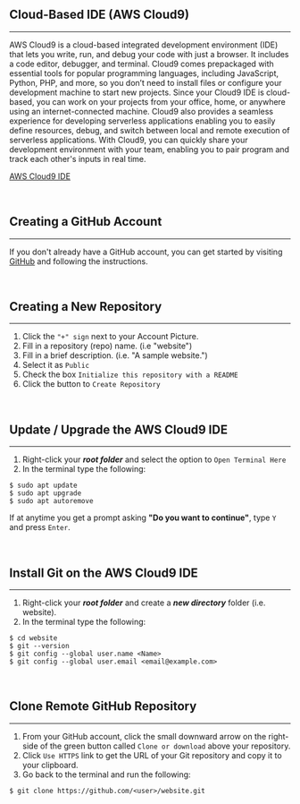 ## Cloud-Based IDE (AWS Cloud9)
---
AWS Cloud9 is a cloud-based integrated development environment (IDE) that lets you write, run, and debug your code with just a browser. It includes a code editor, debugger, and terminal. Cloud9 comes prepackaged with essential tools for popular programming languages, including JavaScript, Python, PHP, and more, so you don’t need to install files or configure your development machine to start new projects. Since your Cloud9 IDE is cloud-based, you can work on your projects from your office, home, or anywhere using an internet-connected machine. Cloud9 also provides a seamless experience for developing serverless applications enabling you to easily define resources, debug, and switch between local and remote execution of serverless applications. With Cloud9, you can quickly share your development environment with your team, enabling you to pair program and track each other's inputs in real time.

[AWS Cloud9 IDE](https://aws.amazon.com/cloud9/)

&nbsp;  
## Creating a GitHub Account
---
If you don't already have a GitHub account, you can get started by visiting [GitHub](https://github.com/join) and following the instructions.
  
&nbsp;  
## Creating a New Repository
---
1. Click the  `"+" sign` next to your Account Picture.
2. Fill in a repository (repo) name. (i.e "website")
3. Fill in a brief description. (i.e. "A sample website.")
4. Select it as `Public`
5. Check the box `Initialize this repository with a README`
6. Click the button to  `Create Repository`
 
&nbsp;  
## Update / Upgrade the AWS Cloud9 IDE
---
1. Right-click your **_root folder_** and select the option to `Open Terminal Here`
2. In the terminal type the following:
```
$ sudo apt update
$ sudo apt upgrade
$ sudo apt autoremove
```
If at anytime you get a prompt asking **"Do you want to continue"**, type `Y` and press `Enter`.
  
&nbsp;  
## Install Git on the AWS Cloud9 IDE
---
1. Right-click your **_root folder_** and create a **_new directory_** folder (i.e. website).
2. In the terminal type the following:
```
$ cd website
$ git --version
$ git config --global user.name <Name>
$ git config --global user.email <email@example.com>
```
 
&nbsp;  
## Clone Remote GitHub Repository
---
1. From your GitHub account, click the small downward arrow on the right-side of the green button called `Clone or download` above your repository.
2. Click `Use HTTPS` link to get the URL of your Git repository and copy it to your clipboard.
3. Go back to the terminal and run the following:
```
$ git clone https://github.com/<user>/website.git
```